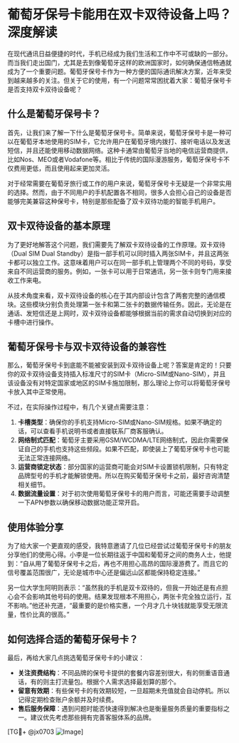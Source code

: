 # 葡萄牙保号卡能用在双卡双待设备上吗？深度解读

在现代通讯日益便捷的时代，手机已经成为我们生活和工作中不可或缺的一部分。而当我们走出国门，尤其是去到像葡萄牙这样的欧洲国家时，如何确保通信畅通就成为了一个重要问题。葡萄牙保号卡作为一种方便的国际通讯解决方案，近年来受到越来越多的关注。但关于它的使用，有一个问题常常困扰着大家：葡萄牙保号卡是否支持双卡双待设备呢？

## 什么是葡萄牙保号卡？

首先，让我们来了解一下什么是葡萄牙保号卡。简单来说，葡萄牙保号卡是一种可以在葡萄牙本地使用的SIM卡，它允许用户在葡萄牙境内拨打、接听电话以及发送短信，并且还能使用移动数据网络。这种卡通常由葡萄牙当地的电信运营商提供，比如Nos、MEO或者Vodafone等。相比于传统的国际漫游服务，葡萄牙保号卡不仅费用更低，而且使用起来更加灵活。

对于经常需要在葡萄牙旅行或工作的用户来说，葡萄牙保号卡无疑是一个非常实用的选择。然而，由于不同用户的手机配置各不相同，很多人会担心自己的设备是否能够完美兼容这种保号卡，特别是那些配备了双卡双待功能的智能手机用户。

## 双卡双待设备的基本原理

为了更好地解答这个问题，我们需要先了解双卡双待设备的工作原理。双卡双待（Dual SIM Dual Standby）是指一部手机可以同时插入两张SIM卡，并且这两张卡都可以独立工作。这意味着用户可以在同一部手机上管理两个不同的号码，享受来自不同运营商的服务。例如，一张卡可以用于日常通讯，另一张卡则专门用来接收工作来电。

从技术角度来看，双卡双待设备的核心在于其内部设计包含了两套完整的通信模块。这些模块分别负责处理第一张卡和第二张卡的数据传输任务。因此，无论是在通话、发短信还是上网时，双卡双待设备都能够根据当前的需求自动切换到对应的卡槽中进行操作。

## 葡萄牙保号卡与双卡双待设备的兼容性

那么，葡萄牙保号卡到底能不能被安装到双卡双待设备上呢？答案是肯定的！只要你的双卡双待设备支持插入标准尺寸的SIM卡（Micro-SIM或Nano-SIM），并且该设备没有对特定国家或地区的SIM卡施加限制，那么理论上你可以将葡萄牙保号卡放入其中正常使用。

不过，在实际操作过程中，有几个关键点需要注意：

1. **卡槽类型**：确保你的手机支持Micro-SIM或Nano-SIM规格。如果不确定的话，可以查看手机说明书或者直接联系厂商客服确认。
2. **网络制式匹配**：葡萄牙主要采用GSM/WCDMA/LTE网络制式，因此你需要保证自己的手机也支持这些频段。如果不匹配，即使装上了葡萄牙保号卡也可能无法正常连接网络。
3. **运营商锁定状态**：部分国家的运营商可能会对SIM卡设置锁机限制，只有特定品牌型号的手机才能解锁使用。所以在购买葡萄牙保号卡之前，最好咨询清楚相关细节。
4. **数据流量设置**：对于初次使用葡萄牙保号卡的用户而言，可能还需要手动调整一下APN参数以确保移动数据功能正常开启。

## 使用体验分享

为了给大家一个更直观的感受，我特意邀请了几位已经尝试过葡萄牙保号卡的朋友分享他们的使用心得。小李是一位长期往返于中国和葡萄牙之间的商务人士，他提到：“自从用了葡萄牙保号卡之后，再也不用担心高昂的国际漫游费了。而且它的信号覆盖范围很广，无论是城市中心还是偏远山区都能保持稳定连接。”

另一位大学生阿明则表示：“虽然我的手机是双卡双待的，但我一开始还是有点担心会不会影响其他号码的使用。结果发现根本不用担心，两张卡完全独立运行，互不影响。”他还补充道，“最重要的是价格实惠，一个月才几十块钱就能享受无限流量，性价比真的很高。”

## 如何选择合适的葡萄牙保号卡？

最后，再给大家几点挑选葡萄牙保号卡的小建议：

- **关注资费结构**：不同品牌的保号卡提供的套餐内容差别很大，有的侧重语音通话，有的则主打流量包。根据个人需求选择最划算的那个。
- **留意有效期**：有些保号卡的有效期较短，一旦超期未充值就会自动停机。所以记得定期检查账户余额并及时续费。
- **售后服务保障**：遇到问题时能否快速得到解决也是衡量服务质量的重要指标之一。建议优先考虑那些拥有完善客服体系的品牌。

[TG💪+ @jx0703 ![Image](https://github.com/user-attachments/assets/dbca1d08-cadb-493c-b0ec-ad6f7a83f270)]
